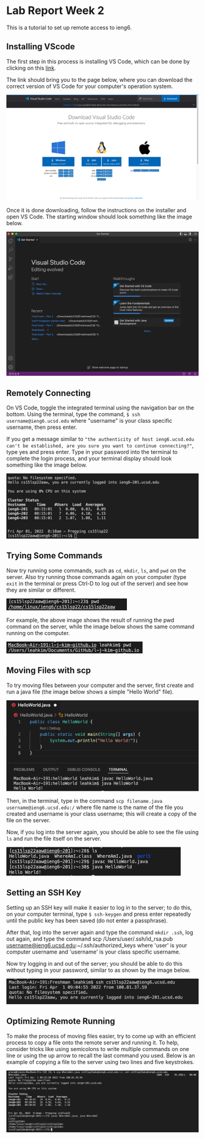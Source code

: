 Lab Report Week 2
====
This is a tutorial to set up remote access to ieng6.

Installing VScode
---
The first step in this process is installing VS Code, which can be done by clicking on this [link](https://code.visualstudio.com/Download). 

The link should bring you to the page below, where you can download the correct version of VS Code for your computer's operation system. 

![download page](Lab2-installGitHub.png) 

Once it is done downloading, follow the instructions on the installer and open VS Code. The starting window should look something like the image below.

![download page](Lab2-vscode.png) 


Remotely Connecting
---
On VS Code, toggle the integrated terminal using the navigation bar on the bottom. Using the terminal, type the command, `$ ssh username@ieng6.ucsd.edu` where "username" is your class specific username, then press enter.

 If you get a message similar to `"the authenticity of host ieng6.ucsd.edu can't be established, are you sure you want to continue connecting?"`, type yes and press enter. Type in your password into the terminal to complete the login process, and your terminal display should look something like the image below.

 ![download page](Lab2-1stlogin.png) 


Trying Some Commands
---
Now try running some commands, such as `cd`, `mkdir`, `ls`, and `pwd` on the server. Also try running those commands again on your computer (type `exit` in the terminal or press Ctrl-D to log out of the server) and see how they are similar or different.

![download page](Lab2-serverPwd.png) 

For example, the above image shows the result of running the pwd command on the server, while the image below shows the same command running on the computer.

![download page](Lab2-computerPwd.png) 

Moving Files with scp
---
To try moving files between your computer and the server, first create and run a java file (the image below shows a simple "Hello World" file). 

![download page](Lab2-helloWorldComputer.png) 

Then, in the terminal, type in the command `scp filename.java username@ieng6.ucsd.edu:/` where file name is the name of the file you created and username is your class username; this will create a copy of the file on the server.

Now, if you log into the server again, you should be able to see the file using `ls` and run the file itself on the server.

![download page](Lab2-helloWorldServer.png) 

Setting an SSH Key
---
Setting up an SSH key will make it easier to log in to the server; to do this, on your computer terminal, type `$ ssh-keygen` and press enter repeatedly until the public key has been saved (do not enter a passphrase). 

After that, log into the server again and type the command `mkdir .ssh`, log out again, and type the command scp /Users/user/.ssh/id_rsa.pub username@ieng6.ucsd.edu:~/.ssh/authorized_keys where 'user' is your computer username and 'username' is your class specific username.

Now try logging in and out of the server; you should be able to do this without typing in your password, similar to as shown by the image below.

![download page](Lab2-sshLogin.png) 

Optimizing Remote Running
---
To make the process of moving files easier, try to come up with an efficient process to copy a file onto the remote server and running it. To help, consider tricks like using semicolons to write multiple commands on one line or using the up arrow to recall the last command you used. Below is an example of copying a file to the server using two lines and five keystrokes.

![download page](Lab2-efficiency.png) 
